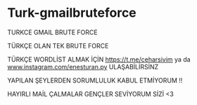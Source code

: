# Turk-gmailbruteforce

TURKCE GMAIL BRUTE FORCE

TÜRKÇE OLAN TEK BRUTE FORCE 

TÜRKÇE WORDLİST ALMAK İÇİN https://t.me/ceharsivim ya da www.instagram.com/enesturan.py ULAŞABİLİRSİNZ

YAPILAN ŞEYLERDEN SORUMLULUK KABUL ETMİYORUM !!

HAYIRLI MAİL ÇALMALAR GENÇLER SEVİYORUM SİZİ <3

